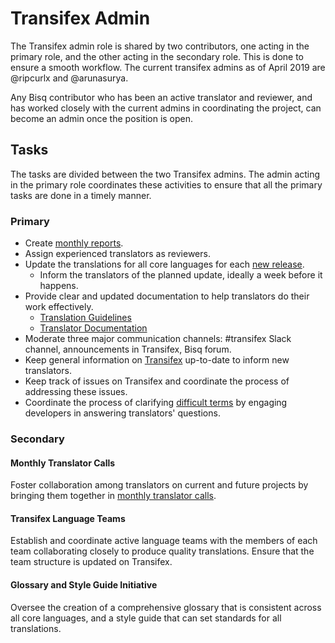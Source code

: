 # Transifex Admin

The Transifex admin role is shared by two contributors, one acting in the primary role, and the other acting in the secondary role. This is done to ensure a smooth workflow. The current transifex admins as of April 2019 are @ripcurlx and @arunasurya.

Any Bisq contributor who has been an active translator and reviewer, and has worked closely with the current admins in coordinating the project, can become an admin once the position is open.

## Tasks
The tasks are divided between the two Transifex admins. The admin acting in the primary role coordinates these activities to ensure that all the primary tasks are done in a timely manner.

### Primary
- Create [monthly reports](https://github.com/bisq-network/roles/issues/20).
- Assign experienced translators as reviewers.
- Update the translations for all core languages for each [new release](https://github.com/bisq-network/bisq/milestones).
  - Inform the translators of the planned update, ideally a week before it happens.
- Provide clear and updated documentation to help translators do their work effectively.
    - [Translation Guidelines](translationguidelines.md)
    - [Translator Documentation](translatordocumentation.md)
- Moderate three major communication channels: #transifex Slack channel, announcements in Transifex, Bisq forum.
- Keep general information on [Transifex](https://www.transifex.com/bisq/bisq-desktop/settings/) up-to-date to inform new translators.
- Keep track of issues on Transifex and coordinate the process of addressing these issues.
- Coordinate the process of clarifying [difficult terms](https://docs.google.com/spreadsheets/d/1P4JMLrcRtSWkxfh9jG7AXkfdgdkEYwgttGgly-ercXc/edit#gid=0) by engaging developers in answering translators' questions. 

### Secondary

#### Monthly Translator Calls
Foster collaboration among translators on current and future projects by bringing them together in [monthly translator calls](translatorcalls.md).

#### Transifex Language Teams
Establish and coordinate active language teams with the members of each team collaborating closely to produce quality translations. Ensure that the team structure is updated on Transifex.

#### Glossary and Style Guide Initiative
Oversee the creation of a comprehensive glossary that is consistent across all core languages, and a style guide that can set standards for all translations.
